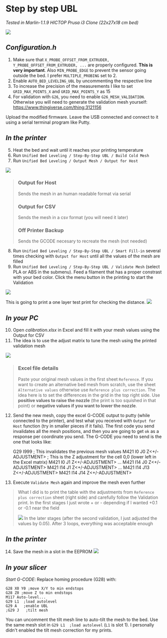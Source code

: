 # Step by step UBL
_Tested in Marlin-1.1.9_
_HICTOP Prusa i3 Clone (22x27x18 cm bed)_

![](img/calibration.PNG)

## _Configuration.h_
1) Make sure that `X_PROBE_OFFSET_FROM_EXTRUDER, Y_PROBE_OFFSET_FROM_EXTRUDER, ...` are properly configured. **This is very important**. Also `MIN_PROBE_EDGE` to prevent the sensor going outside the bed. I prefer `MULTIPLE_PROBING` set to 2. 
2) Enable `AUTO_BED_LEVELING_UBL` by uncommenting the respective line
3) To increase the precision of the measurements I like to set `GRID_MAX_POINTS_X` and `GRID_MAX_POINTS_Y` as 15
4) For validation with `G26`, you need to enable `G26_MESH_VALIDATION`. Otherwise you will need to generate the validation mesh yourself: https://www.thingiverse.com/thing:3121156

Upload the modified firmware. Leave the USB connected and connect to it using a serial terminal program like Putty.

## _In the printer_
5) Heat the bed and wait until it reaches your printing temperature
6) Run `Unified Bed Leveling / Step-By-Step UBL / Build Cold Mesh`
7) Run `Unified Bed Leveling / Output Mesh / Output for Host`

![](img/output.PNG)

> ### Output for Host
> Sends the mesh in an human readable format via serial
>
> ### Output for CSV
> Sends the mesh in a csv format (you will need it later)
>
> ### Off Printer Backup
> Sends the GCODE necesary to recreate the mesh (not needed)

8) Run `Unified Bed Leveling / Step-By-Step UBL / Smart Fill-in` several times checking with `Output for Host` until all the values of the mesh are filled
9) Run `Unified Bed Leveling / Step-By-Step UBL / Validate Mesh` (select PLA or ABS in the submenu). Feed a filament that has a proper constrast with your bed color. Click the menu button in the printing to start the Validation

![](img/validate.PNG)

This is going to print a one layer test print for checking the distance.
![](img/bed.PNG)

## _In your PC_

10) Open _calibration.xlsx_ in Excel and fill it with your mesh values using the Output for CSV
11) The idea is to use the adjust matrix to tune the mesh using the printed validation mesh

![](img/excel.PNG)

>### Excel file details
>
>Paste your original mesh values in the first sheet `Reference`. If you want to create an alternative bed mesh from scratch, use the sheet `Alternative values` otherwise use `Reference plus correction`. The idea here is to set the differences in the grid in the top right side. 
>Use **positive values to raise the nozzle** (the print is too squished in that point) or **negative values if you want to lower the nozzle**.

12) Send the new mesh, copy the excel G-CODE output to putty (while connected to the printer), and test what you received with `Output for Host` function (try in smaller pieces if it fails). The first code you send invalidates all the mesh positions, and then you are going to get `ok` as a response per coordinate you send. The G-CODE you need to send is the one that looks like:

    G29 I999 ; This invalidates the previous mesh values
    M421 I0 J0 Z<+/-ADJUSTMENT> ; This is the Z adjustment for the cell 0,0 (lower left in the Excel matrix)
    M421 I0 J1 Z<+/-ADJUSTMENT>
    ...
    M421 I14 J0 Z<+/-ADJUSTMENT>
    M421 I14 J1 Z<+/-ADJUSTMENT>
    ...
    M421 I14 J13 Z<+/-ADJUSTMENT>
    M421 I14 J14 Z<+/-ADJUSTMENT>

13) Execute `Validate Mesh` again and improve the mesh even further

>What I did is to print the table with the adjustments from `Reference plus correction` sheet (right side) and carefully follow the Validation print. In the first stages I just wrote + or - depending if I wanted +0.1 or -0.1 near the field
>
>![](img/excel2.PNG)
>In the later stages (after the second validation, I just adjusted the values by 0.05). After 3 loops, everything was acceptable enough

## _In the printer_
14) Save the mesh in a slot in the EEPROM
![](img/save.PNG)

## _In your slicer_

_Start G-CODE_: Replace homing procedure (G28) with:

    G28 X0 Y0 ;move X/Y to min endstops
    G28 Z0 ;move Z to min endstops
    M117 Auto-level...
    G29 L1  ;load autolevel
    G29 A   ;enable UBL
    ;G29 J   ;tilt mesh

You can uncomment the tilt mesh line to auto-tilt the mesh to the bed. Use the same mesh slot in `G29 L1  ;load autolevel` (`L1` is slot 1). I personally didn't enabled the tilt mesh correction for my prints.
